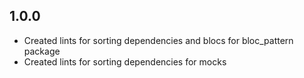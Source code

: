 ## 1.0.0

- Created lints for sorting dependencies and blocs for bloc_pattern package
- Created lints for sorting dependencies for mocks
